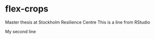 # flex-crops
Master thesis at Stockholm Resilience Centre
This is a line from RStudio

My second line